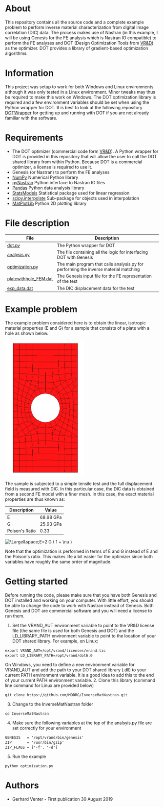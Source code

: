 # About
This repository contains all the source code and a complete example problem to perform inverse material characterization from digital image correlation (DIC) data.  The process makes use of Nastran (in this example, I will be using Genesis for the FE analysis which is Nastran IO compatible) to perform the FE analyses and DOT (Design Optimization Tools from [VR&D](http://www.vrand.com)) as the optimizer.  DOT provides a library of gradient-based optimization algorithms.

# Information
This project was setup to work for both Windows and Linux environments although it was only tested in a Linux environment.  Minor tweaks may thus be required to make this work on Windows.  The DOT optimization library is required and a few environment variables should be set when using the Python wrapper for DOT.  It is best to look at the following repository [DOTWrapper](https://github.com/MODRG/DOTWrapper) for getting up and running with DOT if you are not already familiar with the software.

# Requirements
- The DOT optimizer (commercial code form [VR&D](http://www.vrand.com)).  A Python wrapper for DOT is provided in this repository that will allow the user to call the DOT shared library from within Python.  Because DOT is a commercial optimizer, a license is required to use it.
- Genesis (or Nastran) to perform the FE analyses
- [NumPy](http://www.numpy.org/) Numerical Python library
- [pyNastran](https://pynastran-git.readthedocs.io/en/latest/) Python interface to Nastran IO files
- [Pandas](https://pandas.pydata.org/) Python data analysis library
- [StatsModels](https://www.statsmodels.org/stable/index.html) Statistical package used for linear regression
- [scipy.interpolate](https://docs.scipy.org/doc/scipy/reference/interpolate.html) Sub-package for objects used in interpolation
- [MatPlotLib](https://matplotlib.org/) Python 2D plotting library


# File description
| File        | Description  |
| ----------- |------------- |
| [dot.py](https://github.com/MODRG/InverseMatNastran/blob/master/dot.py)  | The Python wrapper for DOT |
| [analysis.py](https://github.com/MODRG/InverseMatNastran/blob/master/analysis.py) | The file containing all the logic for interfacing DOT with Genesis |
| [optimization.py](https://github.com/MODRG/InverseMatNastran/blob/master/optimization.py) | The main program that calls analysis.py for performing the inverse material matching |
| [platewithhole_FEM.dat](https://github.com/MODRG/InverseMatNastran/blob/master/platewithhole_FEM.dat) | The Genesis input file for the FE representation of the test |
| [exp_data.dat](https://github.com/MODRG/InverseMatNastran/blob/master/exp_data.dat) | The DIC displacement data for the test|

# Example problem
The example problem considered here is to obtain the linear, isotropic material properties (E and G) for a sample that consists of a plate with a hole as shown below.

![Example problem: Plate with hole](pictures/platewithhole.png)

The sample is subjected to a simple tensile test and the full displacement field is measured with DIC.  In this particular case, the DIC data is obtained from a second FE model with a finer mesh.  In this case, the exact material properties are thus known as:

| Description | Value |
| ----------- | ----- |
| E           | 68.98 GPa |
| G           | 25.93 GPa      |
| Poison's Ratio | 0.33 |

<img src="https://latex.codecogs.com/svg.latex?\Large&space;E=2 G ( 1 + \nu )" title="\Large&space;E=2 G ( 1 + \nu )" />

Note that the optimization is performed in terms of E and G instead of E and the Poison's ratio.  This makes life a bit easier for the optimizer since both variables have roughly the same order of magnitude.

# Getting started
Before running the code, please make sure that you have both Genesis and DOT installed and working on your computer.  With little effort, you should be able to change the code to work with Nastran instead of Genesis.  Both Genesis and DOT are commercial software and you will need a license to run them.

1. Set the VRAND_AUT environment variable to point to the VR&D license file (the same file is used for both Genesis and DOT) and the LD_LIBRARY_PATH environment variable to point to the location of your DOT shared library.  For example, on Linux:
```
export VRAND_AUT=/opt/vrand/licenses/vrand.lic
export LD_LIBRARY_PATH=/opt/vrand/dot6.0
```
On Windows, you need to define a new environment variable for VRAND_AUT and add the path to your DOT shared library (.dll) to your current PATH environment variable.  It is a good idea to add this to the end of your current PATH environment variable.
2. Clone this library (command line command for Linux are provided below)
```
git clone https://github.com/MODRG/InverseMatNastran.git
```
3. Change to the InverseMatNastran folder
```
cd InverseMatNastran
```
4. Make sure the following variables at the top of the analsyis.py file are set correctly for your environment
```
GENESIS   = '/opt/vrand/bin/genesis'
ZIP       = '/usr/bin/gzip'
ZIP_FLAGS = ['-f', '-d']
```
5. Run the example
```
python optimization.py
```

# Authors
- Gerhard Venter - First publication 30 August 2019
